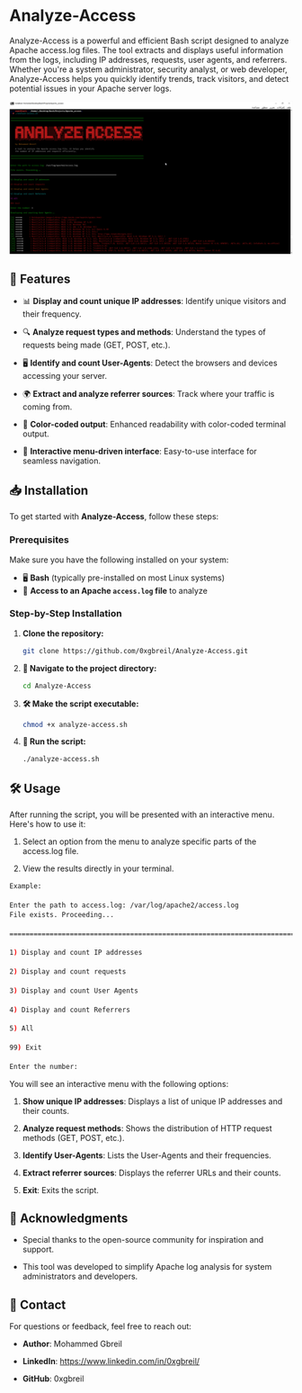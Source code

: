 # Analyze-Access

Analyze-Access is a powerful and efficient Bash script designed to analyze Apache access.log files. The tool extracts and displays useful information from the logs, including IP addresses, requests, user agents, and referrers. Whether you're a system administrator, security analyst, or web developer, Analyze-Access helps you quickly identify trends, track visitors, and detect potential issues in your Apache server logs.


![Analyze Access Screenshot 4](images/analyze-access8.png)


## 🚀 Features

- 📊 **Display and count unique IP addresses**: Identify unique visitors and their frequency.
    
- 🔍 **Analyze request types and methods**: Understand the types of requests being made (GET, POST, etc.).
  
- 🖥️ **Identify and count User-Agents**: Detect the browsers and devices accessing your server.
  
- 🌍 **Extract and analyze referrer sources**: Track where your traffic is coming from.

- 🎨 **Color-coded output**: Enhanced readability with color-coded terminal output.
  
- 🔄 **Interactive menu-driven interface**: Easy-to-use interface for seamless navigation.  


## 📥 Installation

To get started with **Analyze-Access**, follow these steps:

### Prerequisites
Make sure you have the following installed on your system:

- 🖥️ **Bash** (typically pre-installed on most Linux systems)  
- 📂 **Access to an Apache `access.log` file** to analyze  

### Step-by-Step Installation

1. **Clone the repository:**
   ```bash
   git clone https://github.com/0xgbreil/Analyze-Access.git
   ```
2. **🔧 Navigate to the project directory:**
   ```bash
   cd Analyze-Access
   ```
3. **🛠 Make the script executable:**
   ```bash
   chmod +x analyze-access.sh
   ```

4. **🚀 Run the script:**
   ```bash
   ./analyze-access.sh
   ```

## 🛠 Usage

After running the script, you will be presented with an interactive menu. Here's how to use it:

1. Select an option from the menu to analyze specific parts of the access.log file.

2. View the results directly in your terminal.

```bash
Example:

Enter the path to access.log: /var/log/apache2/access.log
File exists. Proceeding...

==========================================================================================

1) Display and count IP addresses

2) Display and count requests

3) Display and count User Agents

4) Display and count Referrers

5) All

99) Exit

Enter the number: 
```
You will see an interactive menu with the following options:

1. **Show unique IP addresses**: Displays a list of unique IP addresses and their counts.

2. **Analyze request methods**: Shows the distribution of HTTP request methods (GET, POST, etc.).

3. **Identify User-Agents**: Lists the User-Agents and their frequencies.

4. **Extract referrer sources**: Displays the referrer URLs and their counts.

5. **Exit**: Exits the script.


## 🙏 Acknowledgments

- Special thanks to the open-source community for inspiration and support.

- This tool was developed to simplify Apache log analysis for system administrators and developers.



## 📧 Contact

For questions or feedback, feel free to reach out:

- **Author**: Mohammed Gbreil

- **LinkedIn**: https://www.linkedin.com/in/0xgbreil/

- **GitHub**: 0xgbreil
